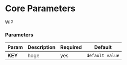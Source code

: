 # Core Parameters

WIP

### Parameters

| Param | Description | Required | Default |
| --- | --- | --- | --- |
| **KEY** | hoge | yes | `default value` |

